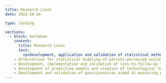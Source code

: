 ```yaml
---
title: Research Lines
date: 2022-10-24

type: landing

sections:
  - block: markdown
    content:
      title: Research Lines
      text: 
        <p>Development, application and validation of statistical methodology in the field of Biosanitary and Experimental Sciences, providing methodological support to groups in these areas, trying to respond to real problems and promoting the transfer of research. Specific lines of research: <br>
    - Alternatives for statistical modeling of patient-perceived outcomes and applications.
    - Development, implementation and validation of loss-to-follow-up treatment methods in longitudinal studies.
    - Development of predictive models and creation of technological tools for use in clinical practice.
    - Development and validation of questionnaires aimed at measuring patient-perceived outcomes.<\p>      
---
```

